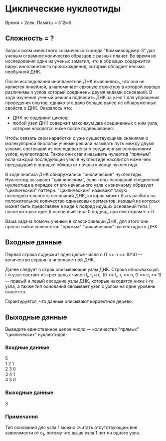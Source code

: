 # Циклические нуклеотиды

Время = 2сек. Память = 512мб.

## Сложность = ?

Запуск всем известного космического зонда "Коммивояджер-3" дал ученым ограмное количество образцов с разных планет. Во время их исследования один из ученых заметил, что в образцах содержится вирус инопланетного происхождения, который обладает весьма необычной ДНК. 

После исследования инопланетной ДНК выяснилось, что она не является линейной, а напоминает связную структуру в которой хорошо различимы n узлов который соединены двумя видами оснований. В ходе изучения ученый решили подвесить ДНК за узел 1 для упрощения проведения опытов, однако это дало больше ранее не обнаруженных свойств о ДНК. Оказалось что:
* ДНК не содержит циклов;
* любой узел ДНК содержит максимум два соединенных с ним узла, которые находятся ниже после подвешивания.

Чтобы связать свои наработки с уже существующими знаниями о молекулярной биологии ученые решили называть путь между двумя узлами, состоящий из последовательно соединенных основаниями узлов, нуклеотидом. Также они стали называть нулеотид "прямым" если каждый последующий узел в нуклеотиде находится ниже чем предыдущий в порядке обхода от начала к концу нуклеотида.

В ходе анализа ДНК обнаружились "циклические" нуклеотиды. Нуклеотид называют "циклическим", если типы оснований соединений нуклеотида в порядке от его начального узла к конечному образуют "циклический" паттерн. "Циклическим" называют такую последовательность оснований ДНК, которая может быть разбита на положительное количество одинаковых сегментов, каждый из которых может быть представлен в виде k подряд идущих оснований типа 1, после которых идет k оснований типа 0 подряд, при некотором k > 0.

Ваша задача помочь ученым в классификации ДНК, для этого они просят найти количество "прямых" "циклических" нуклеотидов в ДНК.

## Входные данные

Первая строка содержит одно целое число n (1 <= n <= 10^4) -- количество вершин в инопланетной ДНК.

Далее следует n строк описывающие узлы ДНК. Строка описывающая i-й узел состоит из трех целых чисел l<sub>i</sub>, r<sub>i</sub> и c<sub>i</sub> (0 <= l<sub>i</sub>, r<sub>i</sub> <= n, 0 <= c<sub>i</sub> <= 1) -- правый и левый соседние узлы ДНК, которые находятся ниже i-го узла, а также тип основания связывает узел с узлом на один уровень выше его.

Гарантируется, что данные описывают корректное дерево.

## Выходные данные

Выведите единственное целое число — количество "прямых" "циклических" нуклеотидов.

### Входные данные

5<br>
1 2 1<br>
2 3 0<br>
3 4 1<br>
4 5 0

### Выходные данные

3<br>

### Примечания

Тип основания для узла 1 можно считать отсутствующим вне зависимости от c<sub>1</sub>, потому что выше узла 1 нет ни одного узла.
